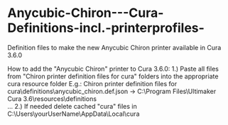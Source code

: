 # Anycubic-Chiron---Cura-Definitions-incl.-printerprofiles-
Definition files to make the new Anycubic Chiron printer available in Cura 3.6.0 

How to add the "Anycubic Chiron" printer to Cura 3.6.0:
1.) Paste all files from "Chiron printer definition files for cura" folders into the appropriate cura resource folder
    E.g.: Chiron printer definition files for cura\definitions\anycubic_chiron.def.json -> C:\Program Files\Ultimaker Cura 3.6\resources\definitions\
    ...
2.) If needed delete cached "cura" files in C:\Users\yourUserName\AppData\Local\cura 
